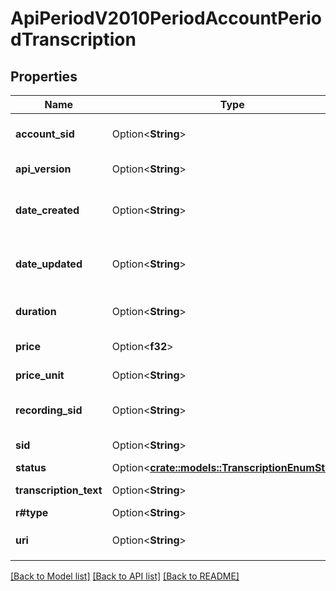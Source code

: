 # ApiPeriodV2010PeriodAccountPeriodTranscription

## Properties

Name | Type | Description | Notes
------------ | ------------- | ------------- | -------------
**account_sid** | Option<**String**> | The SID of the Account that created the resource | [optional]
**api_version** | Option<**String**> | The API version used to create the transcription | [optional]
**date_created** | Option<**String**> | The RFC 2822 date and time in GMT that the resource was created | [optional]
**date_updated** | Option<**String**> | The RFC 2822 date and time in GMT that the resource was last updated | [optional]
**duration** | Option<**String**> | The duration of the transcribed audio in seconds. | [optional]
**price** | Option<**f32**> | The charge for the transcription | [optional]
**price_unit** | Option<**String**> | The currency in which price is measured | [optional]
**recording_sid** | Option<**String**> | The SID that identifies the transcription's recording | [optional]
**sid** | Option<**String**> | The unique string that identifies the resource | [optional]
**status** | Option<[**crate::models::TranscriptionEnumStatus**](transcription_enum_status.md)> |  | [optional]
**transcription_text** | Option<**String**> | The text content of the transcription. | [optional]
**r#type** | Option<**String**> | The transcription type | [optional]
**uri** | Option<**String**> | The URI of the resource, relative to `https://api.twilio.com` | [optional]

[[Back to Model list]](../README.md#documentation-for-models) [[Back to API list]](../README.md#documentation-for-api-endpoints) [[Back to README]](../README.md)


